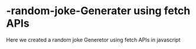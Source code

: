 # -random-joke-Generater using fetch APIs
Here we created a random joke Generetor using fetch APIs in javascript
